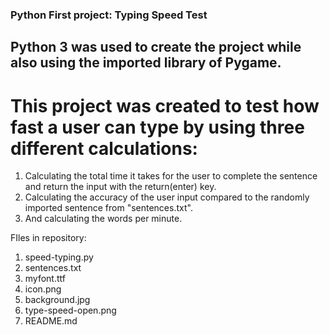 ### Python First project: Typing Speed Test


## Python 3 was used to create the project while also using the imported library of Pygame.
# This project was created to test how fast a user can type by using three different calculations:
1. Calculating the total time it takes for the user to complete the sentence and return the input with the return(enter) key.
2. Calculating the accuracy of the user input compared to the randomly imported sentence from "sentences.txt".
3. And calculating the words per minute.

FIles in repository:
1. speed-typing.py
2. sentences.txt
3. myfont.ttf
4. icon.png
5. background.jpg
6. type-speed-open.png
7. README.md